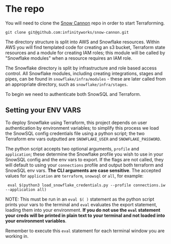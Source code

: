 # The repo

You will need to clone the [Snow Cannon](https://github.com/infinityworks/snow-cannon/) repo in order to start Terraforming.

    git clone git@github.com:infinityworks/snow-cannon.git

The directory structure is split into AWS and Snowflake resources. Within AWS you will find templated code for creating an s3 bucket, Terraform state resources and a module for creating IAM roles; this module will be called by "Snowflake modules" when a resource requires an IAM role.

The Snowflake directory is split by infrastructure and role based access control. All Snowflake modules, including creating integrations, stages and pipes, can be found in `snowflake/infra/modules` - these are later called from an appropriate directory, such as `snowflake/infra/stages`.

To begin we need to authenticate both SnowSQL and Terraform.

## Setting your ENV VARS

To deploy Snowflake using Terraform, this project depends on user authentication by environment variables; to simplify this process we load the SnowSQL config credentials file using a python script; the two Terraform env vars outputted are `SNOWFLAKE_USER` and `SNOWFLAKE_PASSWORD`.

The python script accepts two optional arguments, `profile` and `application`; these determine the Snowflake profile you wish to use in your SnowSQL config and the env vars to export. If the flags are not called, they will default to using your `connections` profile and output both terraform and SnowSQL env vars. **The CLI arguments are case sensitive**. The accepted values for `application` are `terraform`, `snowsql` or `all`, for example:

     eval $(python3 load_snowflake_credentials.py --profile connections.iw --application all)

NOTE: This must be run in an `eval $( )` statement as the python script prints your vars to the terminal and `eval` evaluates the export statement, loading them into your environment. **If you do not use the `eval` statement your creds will be printed in plain text to your terminal and not loaded into your environment variables**.

Remember to execute this `eval` statement for each terminal window you are working in.
